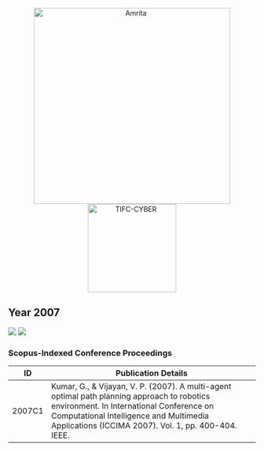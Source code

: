 <p align="center">
    <img src="https://amrita-tifac-cyber-blockchain.github.io/Amrita-TIFAC-Cyber-Blockchain/AVV_PNG.png" alt ="Amrita" width="400" />
    <img src="https://amrita.edu/wp-content/uploads/2021/09/1597668744269.jpg" alt ="TIFC-CYBER" width="180" />
</p>

## Year 2007
![](https://img.shields.io/badge/Year-2007-brightgreen) ![](https://img.shields.io/badge/Scopus_Conference-1-brightgreen) 

### Scopus-Indexed Conference Proceedings

| ID | Publication Details |
|----|------------------------------|
| 2007C1 | Kumar, G., & Vijayan, V. P. (2007). A multi-agent optimal path planning approach to robotics environment. In International Conference on Computational Intelligence and Multimedia Applications (ICCIMA 2007). Vol. 1, pp. 400-404. IEEE. |

